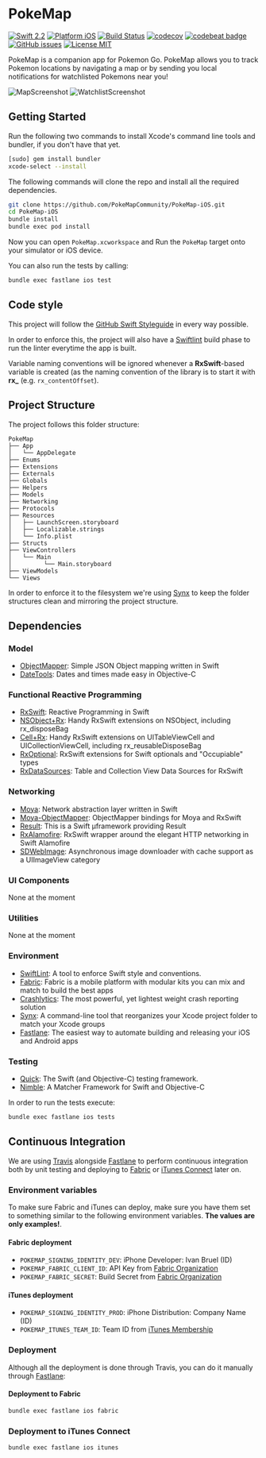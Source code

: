 PokeMap
=================

[![Swift 2.2](https://img.shields.io/badge/Swift-2.2-orange.svg?style=flat)](https://developer.apple.com/swift/)
[![Platform iOS](https://img.shields.io/badge/Platforms-iOS-lightgray.svg?style=flat)](https://developer.apple.com/swift/)
[![Build Status](https://travis-ci.org/PokeMapCommunity/PokeMap-iOS.svg?branch=master)](https://travis-ci.org/PokeMapCommunity/PokeMap-iOS)
[![codecov](https://codecov.io/gh/PokeMapCommunity/PokeMap-iOS/branch/master/graph/badge.svg)](https://codecov.io/gh/PokeMapCommunity/PokeMap-iOS)
[![codebeat badge](https://codebeat.co/badges/39faf839-6cd3-42df-bc15-02ab48aab5c4)](https://codebeat.co/projects/github-com-pokemapcommunity-pokemap-ios)
[![GitHub issues](https://img.shields.io/github/issues/PokeMapCommunity/PokeMap-iOS.svg?style=flat)](https://github.com/PokeMapCommunity/PokeMap-iOS/issues)
[![License MIT](https://img.shields.io/badge/license-MIT-green.svg?style=flat)](https://github.com/PokeMapCommunity/PokeMap-iOS/blob/master/LICENSE)

PokeMap is a companion app for Pokemon Go. PokeMap allows you to track Pokemon locations by navigating a map or by sending you local notifications for watchlisted Pokemons near you!

![MapScreenshot](https://github.com/PokeMapCommunity/PokeMap-iOS/blob/master/Resources/MapScreenshot.png?raw=true) ![WatchlistScreenshot](https://github.com/PokeMapCommunity/PokeMap-iOS/blob/master/Resources/WatchlistScreenshot.png?raw=true)

## Getting Started

Run the following two commands to install Xcode's command line tools and bundler, if you don't have that yet.

```bash
[sudo] gem install bundler
xcode-select --install
```

The following commands will clone the repo and install all the required dependencies.

```bash
git clone https://github.com/PokeMapCommunity/PokeMap-iOS.git
cd PokeMap-iOS
bundle install
bundle exec pod install
```

Now you can open `PokeMap.xcworkspace` and Run the `PokeMap` target onto your simulator or iOS device.

You can also run the tests by calling:

```bash
bundle exec fastlane ios test
```

## Code style

This project will follow the [GitHub Swift Styleguide](https://github.com/github/swift-style-guide) in every way possible.

In order to enforce this, the project will also have a [Swiftlint](https://github.com/realm/SwiftLint) build phase to run the linter everytime the app is built.

Variable naming conventions will be ignored whenever a **RxSwift**-based variable is created (as the naming convention of the library is to start it with **rx_** (e.g. `rx_contentOffset`).

## Project Structure

The project follows this folder structure:

```
PokeMap
├── App
│   └── AppDelegate
├── Enums
├── Extensions
├── Externals
├── Globals
├── Helpers
├── Models
├── Networking
├── Protocols
├── Resources
│   ├── LaunchScreen.storyboard
│   ├── Localizable.strings
│   └── Info.plist
├── Structs
├── ViewControllers
│   └── Main
│         └── Main.storyboard
├── ViewModels
└── Views
```

In order to enforce it to the filesystem we're using [Synx](https://github.com/venmo/synx) to keep the folder structures clean and mirroring the project structure.

## Dependencies

### Model

- [ObjectMapper](https://github.com/Hearst-DD/ObjectMapper): Simple JSON Object mapping written in Swift
- [DateTools](https://github.com/MatthewYork/DateTools): Dates and times made easy in Objective-C

### Functional Reactive Programming

- [RxSwift](https://github.com/ReactiveX/RxSwift): Reactive Programming in Swift
- [NSObject+Rx](https://github.com/RxSwiftCommunity/NSObject-Rx): Handy RxSwift extensions on NSObject, including rx_disposeBag
- [Cell+Rx](https://github.com/ivanbruel/Cell-Rx): Handy RxSwift extensions on UITableViewCell and UICollectionViewCell, including rx_reusableDisposeBag
- [RxOptional](https://github.com/RxSwiftCommunity/RxOptional): RxSwift extensions for Swift optionals and "Occupiable" types
- [RxDataSources](https://github.com/RxSwiftCommunity/RxDataSources): Table and Collection View Data Sources for RxSwift

### Networking
 
- [Moya](https://github.com/Moya/Moya): Network abstraction layer written in Swift
- [Moya-ObjectMapper](https://github.com/ivanbruel/Moya-ObjectMapper): ObjectMapper bindings for Moya and RxSwift
- [Result](https://github.com/antitypical/Result): This is a Swift µframework providing Result
- [RxAlamofire](https://github.com/RxSwiftCommunity/RxAlamofire): RxSwift wrapper around the elegant HTTP networking in Swift Alamofire
- [SDWebImage](https://github.com/rs/SDWebImage): Asynchronous image downloader with cache support as a UIImageView category

### UI Components

None at the moment

### Utilities

None at the moment

### Environment

- [SwiftLint](https://github.com/realm/SwiftLint): A tool to enforce Swift style and conventions.
- [Fabric](https://docs.fabric.io/apple/fabric/overview.html): Fabric is a mobile platform with modular kits you can mix and match to build the best apps
- [Crashlytics](https://fabric.io/kits/ios/crashlytics/install): The most powerful, yet lightest weight crash reporting solution
- [Synx](https://github.com/venmo/synx): A command-line tool that reorganizes your Xcode project folder to match your Xcode groups
- [Fastlane](https://github.com/fastlane/fastlane): The easiest way to automate building and releasing your iOS and Android apps

### Testing

- [Quick](https://github.com/Quick/Quick): The Swift (and Objective-C) testing framework.
- [Nimble](https://github.com/Quick/Nimble): A Matcher Framework for Swift and Objective-C

In order to run the tests execute:

```bash
bundle exec fastlane ios tests
```

## Continuous Integration

We are using [Travis](https://travis-ci.org/PokeMapCommunity/PokeMap-iOS) alongside [Fastlane](https://fastlane.tools/) to perform continuous integration both by unit testing and deploying to [Fabric](https://fabric.io) or [iTunes Connect](https://itunesconnect.apple.com) later on.

### Environment variables

To make sure Fabric and iTunes can deploy, make sure you have them set to something similar to the following environment variables. **The values are only examples!**.

#### Fabric deployment

- `POKEMAP_SIGNING_IDENTITY_DEV`: iPhone Developer: Ivan Bruel (ID)
- `POKEMAP_FABRIC_CLIENT_ID`: API Key from [Fabric Organization](https://www.fabric.io/settings/organizations)
- `POKEMAP_FABRIC_SECRET`: Build Secret from [Fabric Organization](https://www.fabric.io/settings/organizations)

#### iTunes deployment

- `POKEMAP_SIGNING_IDENTITY_PROD`: iPhone Distribution: Company Name (ID)
- `POKEMAP_ITUNES_TEAM_ID`: Team ID from [iTunes Membership](https://developer.apple.com/account/#/membership)

### Deployment

Although all the deployment is done through Travis, you can do it manually through [Fastlane](https://github.com/PokeMapCommunity/PokeMap-iOS/blob/master/fastlane/README.md):

#### Deployment to Fabric

```bash
bundle exec fastlane ios fabric
```

### Deployment to iTunes Connect

```bash
bundle exec fastlane ios itunes
```
